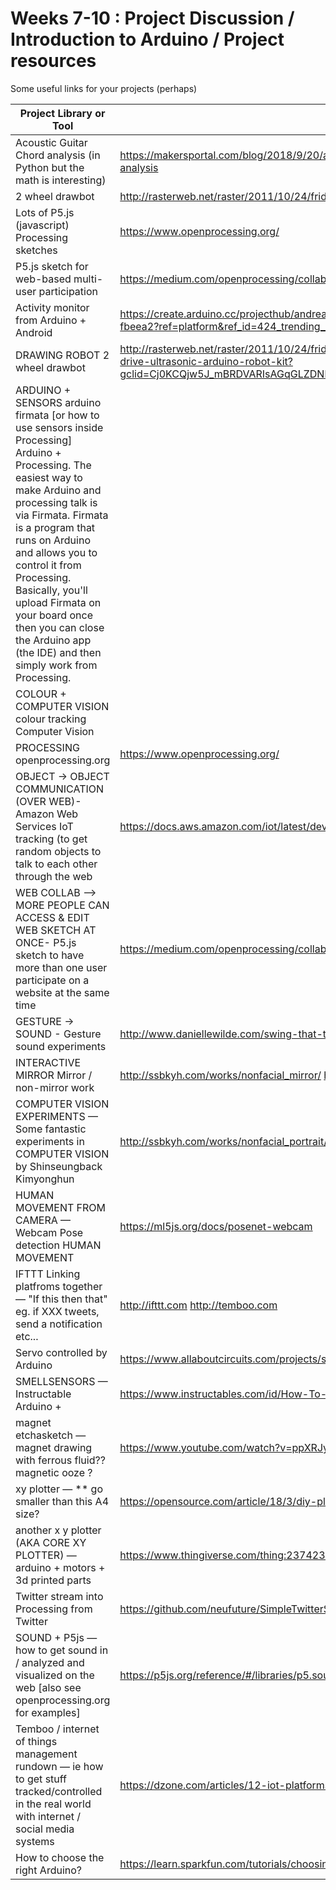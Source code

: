 # Weeks 7-10 : Project Discussion / Introduction to Arduino / Project resources

Some useful links for your projects (perhaps)

Project Library or Tool  | Link | Note
--- | --- | ---
Acoustic Guitar Chord analysis (in Python but the math is interesting) | https://makersportal.com/blog/2018/9/20/audio-processing-in-python-part-iii-guitar-string-theory-and-frequency-analysis | 
2 wheel drawbot | http://rasterweb.net/raster/2011/10/24/friday-night-drawbot-v3/ |  
Lots of P5.js (javascript) Processing sketches | https://www.openprocessing.org/ |
P5.js sketch for web-based multi-user participation | https://medium.com/openprocessing/collaborative-sketches-1643d9751777 | 
Activity monitor from Arduino + Android | https://create.arduino.cc/projecthub/andreanapoletani/arduino-genuino-101-build-an-activity-recognition-device-fbeea2?ref=platform&ref_id=424_trending___&offset=22| 
DRAWING ROBOT	2 wheel drawbot |	http://rasterweb.net/raster/2011/10/24/friday-night-drawbot-v3/	https://www.auselectronicsdirect.com.au/2-wheel-drive-ultrasonic-arduino-robot-kit?gclid=Cj0KCQjw5J_mBRDVARIsAGqGLZDNhAhuj8BrBMnsV1N5dbIukPlWF0ZuT0mKQ4X3NslIGSwO_5Nx7XIaArJPEALw_wcB | 
ARDUINO + SENSORS	arduino firmata [or how to use sensors inside Processing] Arduino + Processing. The easiest way to make Arduino and processing talk is via Firmata. Firmata is a program that runs on Arduino and allows you to control it from Processing. Basically, you'll upload Firmata on your board once then you can close the Arduino app (the IDE) and then simply work from Processing.	 | 	
COLOUR + COMPUTER VISION	colour tracking Computer Vision	 | 	
PROCESSING openprocessing.org	 | https://www.openprocessing.org/	 | 
OBJECT -> OBJECT COMMUNICATION (OVER WEB)- Amazon Web Services IoT tracking (to get random objects to talk to each other  through the web	 | https://docs.aws.amazon.com/iot/latest/developerguide/register-device.html	 | 
WEB COLLAB --> MORE PEOPLE CAN ACCESS & EDIT WEB SKETCH AT ONCE- P5.js sketch to have more than one user participate on a website at the same time  | 	https://medium.com/openprocessing/collaborative-sketches-1643d9751777	 | 
GESTURE -> SOUND - Gesture sound experiments | http://www.daniellewilde.com/swing-that-thing/gesture-sound-experiments/	 | 
INTERACTIVE MIRROR	Mirror / non-mirror work | 	http://ssbkyh.com/works/nonfacial_mirror/	http://ssbkyh.com/works/memory/ | 
COMPUTER VISION EXPERIMENTS — Some fantastic experiments in COMPUTER VISION by Shinseungback Kimyonghun	 | http://ssbkyh.com/works/nonfacial_portrait/	http://ssbkyh.com/works/cloud_face/ | 
HUMAN MOVEMENT FROM CAMERA — Webcam Pose detection HUMAN MOVEMENT	 | https://ml5js.org/docs/posenet-webcam	 | 
IFTTT	Linking platfroms together — "If this then that" eg. if XXX tweets, send a notification etc...	 | http://ifttt.com	http://temboo.com | 
Servo controlled by Arduino	 | 	https://www.allaboutcircuits.com/projects/servo-motor-control-with-an-arduino/	 | 
SMELLSENSORS — Instructable Arduino + | 	https://www.instructables.com/id/How-To-Smell-Pollutants/	 | 
magnet etchasketch — magnet drawing with ferrous fluid?? magnetic ooze ?	 | https://www.youtube.com/watch?v=ppXRJy-5hOg	 | 
xy plotter — ** go smaller than this A4 size?	 | https://opensource.com/article/18/3/diy-plotter-arduino	 | 
another x y plotter (AKA CORE XY PLOTTER) — arduino + motors + 3d printed parts | 	https://www.thingiverse.com/thing:2374238	 | 
Twitter stream	into Processing from Twitter	 | https://github.com/neufuture/SimpleTwitterStream	 | 
SOUND + P5js — how to get sound in / analyzed and visualized on the web [also see openprocessing.org for examples]	 | https://p5js.org/reference/#/libraries/p5.sound	 | 
Temboo / internet of things management rundown — ie how to get stuff tracked/controlled in the real world with internet / social media systems	 | https://dzone.com/articles/12-iot-platforms-for-building-iot-projects	 | 
How to choose the right Arduino? | https://learn.sparkfun.com/tutorials/choosing-an-arduino-for-your-project/all
